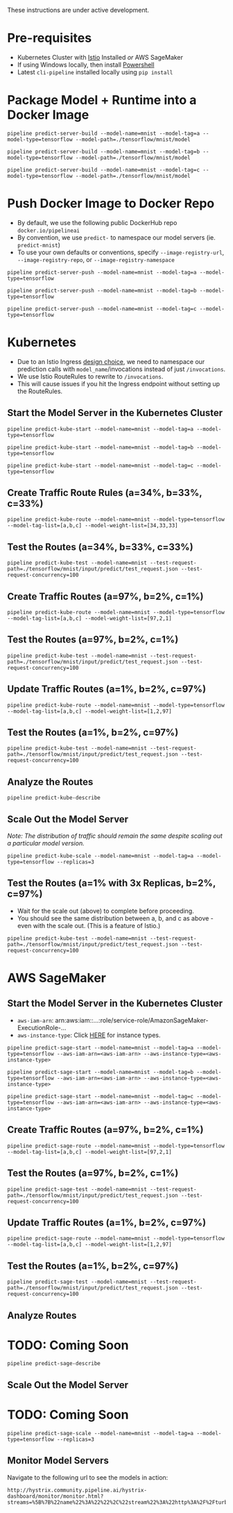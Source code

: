 These instructions are under active development.

# Pre-requisites
* Kubernetes Cluster with [Istio](https://istio.io/) Installed *or* AWS SageMaker
* If using Windows locally, then install [Powershell](https://github.com/PowerShell/PowerShell)
* Latest `cli-pipeline` installed locally using `pip install`

# Package Model + Runtime into a Docker Image
```
pipeline predict-server-build --model-name=mnist --model-tag=a --model-type=tensorflow --model-path=./tensorflow/mnist/model
```
```
pipeline predict-server-build --model-name=mnist --model-tag=b --model-type=tensorflow --model-path=./tensorflow/mnist/model
```
```
pipeline predict-server-build --model-name=mnist --model-tag=c --model-type=tensorflow --model-path=./tensorflow/mnist/model
```

# Push Docker Image to Docker Repo
* By default, we use the following public DockerHub repo `docker.io/pipelineai`
* By convention, we use `predict-` to namespace our model servers (ie. `predict-mnist`)
* To use your own defaults or conventions, specify `--image-registry-url`, `--image-registry-repo`, or `--image-registry-namespace`
```
pipeline predict-server-push --model-name=mnist --model-tag=a --model-type=tensorflow
```
```
pipeline predict-server-push --model-name=mnist --model-tag=b --model-type=tensorflow 
```
```
pipeline predict-server-push --model-name=mnist --model-tag=c --model-type=tensorflow 
```

# Kubernetes
* Due to an Istio Ingress [design choice](https://github.com/istio/istio/issues/1752), we need to namespace our prediction calls with `model_name`/invocations instead of just `/invocations`.
* We use Istio RouteRules to rewrite to `/invocations`.
* This will cause issues if you hit the Ingress endpoint without setting up the RouteRules.

## Start the Model Server in the Kubernetes Cluster
```
pipeline predict-kube-start --model-name=mnist --model-tag=a --model-type=tensorflow 
```
```
pipeline predict-kube-start --model-name=mnist --model-tag=b --model-type=tensorflow 
```
```
pipeline predict-kube-start --model-name=mnist --model-tag=c --model-type=tensorflow 
```

## Create Traffic Route Rules (a=34%, b=33%, c=33%)
```
pipeline predict-kube-route --model-name=mnist --model-type=tensorflow --model-tag-list=[a,b,c] --model-weight-list=[34,33,33]
```

## Test the Routes (a=34%, b=33%, c=33%)
```
pipeline predict-kube-test --model-name=mnist --test-request-path=./tensorflow/mnist/input/predict/test_request.json --test-request-concurrency=100
```

## Create Traffic Routes (a=97%, b=2%, c=1%)
```
pipeline predict-kube-route --model-name=mnist --model-type=tensorflow --model-tag-list=[a,b,c] --model-weight-list=[97,2,1]
```

## Test the Routes (a=97%, b=2%, c=1%)
```
pipeline predict-kube-test --model-name=mnist --test-request-path=./tensorflow/mnist/input/predict/test_request.json --test-request-concurrency=100
```

## Update Traffic Routes (a=1%, b=2%, c=97%)
```
pipeline predict-kube-route --model-name=mnist --model-type=tensorflow --model-tag-list=[a,b,c] --model-weight-list=[1,2,97]
```

## Test the Routes (a=1%, b=2%, c=97%)
```
pipeline predict-kube-test --model-name=mnist --test-request-path=./tensorflow/mnist/input/predict/test_request.json --test-request-concurrency=100
```

## Analyze the Routes
```
pipeline predict-kube-describe
```

## Scale Out the Model Server
_Note: The distribution of traffic should remain the same despite scaling out a particular model version._
```
pipeline predict-kube-scale --model-name=mnist --model-tag=a --model-type=tensorflow --replicas=3
```

## Test the Routes (a=1% with 3x Replicas, b=2%, c=97%)
* Wait for the scale out (above) to complete before proceeding.
* You should see the same distribution between a, b, and c as above - even with the scale out.  (This is a feature of Istio.)
```
pipeline predict-kube-test --model-name=mnist --test-request-path=./tensorflow/mnist/input/predict/test_request.json --test-request-concurrency=100
```

# AWS SageMaker 
## Start the Model Server in the Kubernetes Cluster
* `aws-iam-arn`: arn:aws:iam::...:role/service-role/AmazonSageMaker-ExecutionRole-...
* `aws-instance-type`: Click [HERE](https://aws.amazon.com/sagemaker/pricing/instance-types/) for instance types.
```
pipeline predict-sage-start --model-name=mnist --model-tag=a --model-type=tensorflow --aws-iam-arn=<aws-iam-arn> --aws-instance-type=<aws-instance-type>
```
```
pipeline predict-sage-start --model-name=mnist --model-tag=b --model-type=tensorflow --aws-iam-arn=<aws-iam-arn> --aws-instance-type=<aws-instance-type>
```
```
pipeline predict-sage-start --model-name=mnist --model-tag=c --model-type=tensorflow --aws-iam-arn=<aws-iam-arn> --aws-instance-type=<aws-instance-type>
```

## Create Traffic Routes (a=97%, b=2%, c=1%)
```
pipeline predict-sage-route --model-name=mnist --model-type=tensorflow --model-tag-list=[a,b,c] --model-weight-list=[97,2,1]
```

## Test the Routes (a=97%, b=2%, c=1%)
```
pipeline predict-sage-test --model-name=mnist --test-request-path=./tensorflow/mnist/input/predict/test_request.json --test-request-concurrency=100
```

## Update Traffic Routes (a=1%, b=2%, c=97%)
```
pipeline predict-sage-route --model-name=mnist --model-type=tensorflow --model-tag-list=[a,b,c] --model-weight-list=[1,2,97]
```

## Test the Routes (a=1%, b=2%, c=97%)
```
pipeline predict-sage-test --model-name=mnist --test-request-path=./tensorflow/mnist/input/predict/test_request.json --test-request-concurrency=100
```

## Analyze Routes
# TODO:  Coming Soon
```
pipeline predict-sage-describe
```

## Scale Out the Model Server
# TODO:  Coming Soon
```
pipeline predict-sage-scale --model-name=mnist --model-tag=a --model-type=tensorflow --replicas=3
```

## Monitor Model Servers
Navigate to the following url to see the models in action:
```
http://hystrix.community.pipeline.ai/hystrix-dashboard/monitor/monitor.html?streams=%5B%7B%22name%22%3A%22%22%2C%22stream%22%3A%22http%3A%2F%2Fturbine.community.pipeline.ai%2Fturbine.stream%22%2C%22auth%22%3A%22%22%2C%22delay%22%3A%22%22%7D%5D
```
